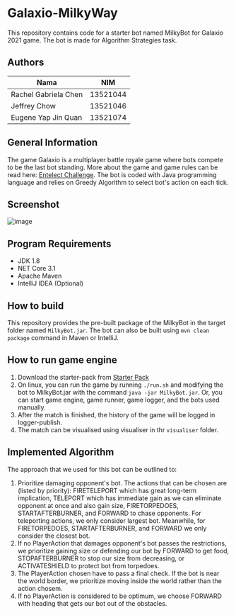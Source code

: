 # Galaxio-MilkyWay
This repository contains code for a starter bot named MilkyBot for Galaxio 2021 game. The bot is made for Algorithm Strategies task.

## Authors
| Nama                  | NIM      |
| --------------------- | -------- |
| Rachel Gabriela Chen  | 13521044 |
| Jeffrey Chow| 13521046 |
| Eugene Yap Jin Quan          | 13521074 |

## General Information

The game Galaxio is a multiplayer battle royale game where bots compete to be the last bot standing. More about the game and game rules can be read here: [Entelect Challenge](https://github.com/EntelectChallenge/2021-Galaxio).
The bot is coded with Java programming language and relies on Greedy Algorithm to select bot's action on each tick.

## Screenshot
![image](https://user-images.githubusercontent.com/91037907/219581684-1a82c374-3831-414d-8799-f78b15d1d105.png)

## Program Requirements

- JDK 1.8
- NET Core 3.1
- Apache Maven
- IntelliJ IDEA (Optional)

## How to build
This repository provides the pre-built package of the MilkyBot in the target folder named `MilkyBot.jar`. The bot can also be built using `mvn clean package` command in Maven or IntelliJ.

## How to run game engine
1. Download the starter-pack from [Starter Pack](https://github.com/EntelectChallenge/2021-Galaxio/releases/tag/2021.3.2)
2. On linux, you can run the game by running `./run.sh` and modifying the bot to MilkyBot.jar with the command `java -jar MilkyBot.jar`. Or, you can start game engine, game runner, game logger, and the bots used manually.
3. After the match is finished, the history of the game will be logged in logger-publish.
4. The match can be visualised using visualiser in thr `visualiser` folder.

## Implemented Algorithm
The approach that we used for this bot can be outlined to:
1. Prioritize damaging opponent's bot. The actions that can be chosen are (listed by priority): FIRETELEPORT which has great long-term implication, TELEPORT which has immediate gain as we can eliminate opponent at once and also gain size, FIRETORPEDOES, STARTAFTERBURNER, and FORWARD to chase opponents. For teleporting actions, we only consider largest bot. Meanwhile, for FIRETORPEDOES, STARTAFTERBURNER, and FORWARD we only consider the closest bot.
2. If no PlayerAction that damages opponent's bot passes the restrictions, we prioritize gaining size or defending our bot by FORWARD to get food, STOPAFTERBURNER to stop our size from decreasing, or ACTIVATESHIELD to protect bot from torpedoes.
3. The PlayerAction chosen have to pass a final check. If the bot is near the world border, we prioritize moving inside the world rather than the action chosem.
4. If no PlayerAction is considered to be optimum, we choose FORWARD with heading that gets our bot out of the obstacles.
